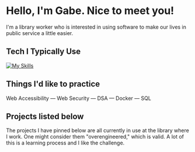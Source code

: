 # Hello, I'm Gabe. Nice to meet you! 
I'm a library worker who is interested in using software to make our lives in public service a little easier.

## Tech I Typically Use
[![My Skills](https://skillicons.dev/icons?i=html,python,css,sass,js,ts,nodejs,npm,react,express,vscode,git,postman,figma)](https://skillicons.dev)


## Things I'd like to practice
Web Accessibility — Web Security — DSA — Docker — SQL

## Projects listed below
The projects I have pinned below are all currently in use at the library where I work. One might consider them "overengineered," which is valid. A lot of this is a learning process and I like the challenge.
